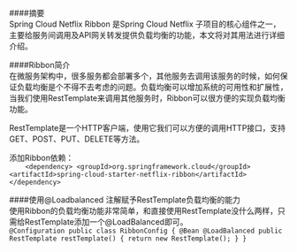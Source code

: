 ####摘要<br/>
Spring Cloud Netflix Ribbon 是Spring Cloud Netflix 子项目的核心组件之一，主要给服务间调用及API网关转发提供负载均衡的功能，本文将对其用法进行详细介绍。

####Ribbon简介<br/>
在微服务架构中，很多服务都会部署多个，其他服务去调用该服务的时候，如何保证负载均衡是个不得不去考虑的问题。负载均衡可以增加系统的可用性和扩展性，当我们使用RestTemplate来调用其他服务时，Ribbon可以很方便的实现负载均衡功能。<br/>

RestTemplate是一个HTTP客户端，使用它我们可以方便的调用HTTP接口，支持GET、POST、PUT、DELETE等方法。<br/>

添加Ribbon依赖：<br/>
`    <dependency>
        <groupId>org.springframework.cloud</groupId>
        <artifactId>spring-cloud-starter-netflix-ribbon</artifactId>
    </dependency>`
    
####使用@Loadbalanced 注解赋予RestTemplate负载均衡的能力<br/>
使用Ribbon的负载均衡功能非常简单，和直接使用RestTemplate没什么两样，只需给RestTemplate添加一个@LoadBalanced即可。<br/>
`@Configuration
 public class RibbonConfig {
     @Bean
     @LoadBalanced
     public RestTemplate restTemplate() {
         return new RestTemplate();
     }
 }`
 
 
 